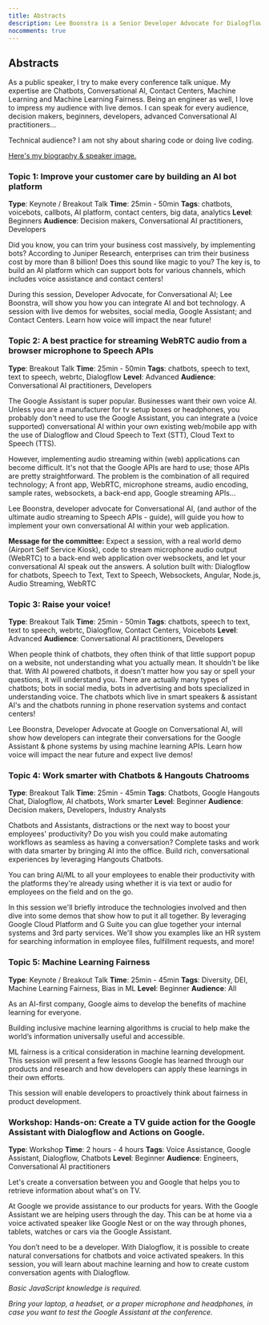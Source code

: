 ```yaml
---
title: Abstracts
description: Lee Boonstra is a Senior Developer Advocate for Dialogflow and Contact Center AI @ Google. She is based in Amsterdam and an O'Reilly book author. Here are some abstracts and speaking topics.
nocomments: true
---
```


## Abstracts

As a public speaker, I try to make every conference talk unique.
My expertise are Chatbots, Conversational AI, Contact Centers,
Machine Learning and Machine Learning Fairness. Being an engineer as well, I love to impress my audience with live demos.
I can speak for every audience, decision makers, beginners, developers, advanced Conversational AI practitioners...

Technical audience? I am not shy about sharing code or doing live coding.

<a href="https://www.leeboonstra.com/about/">Here's my biography & speaker image.</a>


### Topic 1: Improve your customer care by building an AI bot platform

**Type**: Keynote / Breakout Talk 
**Time**: 25min - 50min
**Tags**: chatbots, voicebots, callbots, AI platform, contact centers, big data, analytics
**Level**: Beginners
**Audience**: Decision makers, Conversational AI practitioners, Developers

Did you know, you can trim your business cost massively, by implementing bots? According to Juniper Research, enterprises can trim their business cost by more than 8 billion! Does this sound like magic to you? The key is, to build an AI platform which can support bots for various channels, which includes voice assistance and contact centers!

During this session, Developer Advocate, for Conversational AI; Lee Boonstra, will show you how you can integrate AI and bot technology. A session with live demos for websites, social media, Google Assistant; and Contact Centers. Learn how voice will impact the near future!

### Topic 2: A best practice for streaming WebRTC audio from a browser microphone to Speech APIs

**Type**: Breakout Talk 
**Time**: 25min - 50min
**Tags**: chatbots, speech to text, text to speech, webrtc, Dialogflow
**Level**: Advanced
**Audience**: Conversational AI practitioners, Developers

The Google Assistant is super popular. Businesses want their own voice AI. Unless you are a manufacturer for tv setup boxes or headphones, you probably don't need to use the Google Assistant, you can integrate a (voice supported) conversational AI within your own existing web/mobile app with the use of Dialogflow and Cloud Speech to Text (STT), Cloud Text to Speech (TTS). 

However, implementing audio streaming within (web) applications can become difficult. It's not that the Google APIs are hard to use; those APIs are pretty straightforward. The problem is the combination of all required technology; A front app, WebRTC, microphone streams, audio encoding, sample rates, websockets, a back-end app, Google streaming APIs...

Lee Boonstra, developer advocate for Conversational AI, (and author of the ultimate audio streaming to Speech APIs - guide), will guide you how to implement your own conversational AI within your web application.

**Message for the committee:**
Expect a session, with a real world demo (Airport Self Service Kiosk), code to stream microphone audio output (WebRTC) to a back-end web application over websockets, and let your conversational AI speak out the answers.  A solution built with: Dialogflow for chatbots, Speech to Text, Text to Speech, Websockets, Angular, Node.js, Audio Streaming, WebRTC


### Topic 3: Raise your voice!

**Type**: Breakout Talk 
**Time**: 25min - 50min
**Tags**: chatbots, speech to text, text to speech, webrtc, Dialogflow, Contact Centers, Voicebots
**Level**: Advanced
**Audience**: Conversational AI practitioners, Developers

When people think of chatbots, they often think of that little support popup on a website, not understanding what you actually mean. It shouldn't be like that. With AI powered chatbots, it doesn't matter how you say or spell your questions, it will understand you. There are actually many types of chatbots; bots in social media, bots in advertising and bots specialized in understanding voice. The chatbots which live in smart speakers & assistant AI's and the chatbots running in phone reservation systems and contact centers!

Lee Boonstra, Developer Advocate at Google on Conversational AI, will show how developers can integrate their conversations for the Google Assistant & phone systems by using machine learning APIs. Learn how voice will impact the near future and expect live demos!

### Topic 4: Work smarter with Chatbots & Hangouts Chatrooms

**Type**: Breakout Talk 
**Time**: 25min - 45min
**Tags**: Chatbots, Google Hangouts Chat, Dialogflow, AI chatbots, Work smarter
**Level**: Beginner
**Audience**: Decision makers, Developers, Industry Analysts

Chatbots and Assistants, distractions or the next way to boost your employees' productivity? Do you wish you could make automating workflows as seamless as having a conversation? Complete tasks and work with data smarter by bringing AI into the office. Build rich, conversational experiences by leveraging Hangouts Chatbots. 

You can bring AI/ML to all your employees to enable their productivity with the platforms they're already using whether it is via text or audio for employees on the field and on the go. 

In this session we'll briefly introduce the technologies involved and then dive into some demos that show how to put it all together. By leveraging Google Cloud Platform and G Suite you can glue together your internal systems and 3rd party services. We'll show you examples like an HR system for searching information in employee files, fulfillment requests, and more!


### Topic 5: Machine Learning Fairness

**Type**: Keynote / Breakout Talk 
**Time**: 25min - 45min
**Tags**: Diversity, DEI, Machine Learning Fairness, Bias in ML
**Level**: Beginner
**Audience**: All

As an AI-first company, Google aims to develop the benefits of machine learning for everyone.

Building inclusive machine learning algorithms is crucial to help make the world’s information universally useful and accessible. 

ML fairness is a critical consideration in machine learning development. This session will present a few lessons Google has learned through our products and research and how developers can apply these learnings in their own efforts. 

This session will enable developers to proactively think about fairness in product development.

### Workshop: Hands-on:  Create a TV guide action for the Google Assistant with Dialogflow and Actions on Google.

**Type**: Workshop
**Time**: 2 hours - 4 hours
**Tags**: Voice Assistance, Google Assistant, Dialogflow, Chatbots
**Level**: Beginner
**Audience**: Engineers, Conversational AI practitioners

Let's create a conversation between you and Google that helps you to retrieve information about what's on TV.

At Google we provide assistance to our products for years. With the Google Assistant we are helping users through the day. This can be at home via a voice activated speaker like Google Nest or on the way through phones, tablets, watches or cars via the Google Assistant. 

You don’t need to be a developer. With Dialogflow, it is possible to create natural conversations for chatbots and voice activated speakers. In this session, you will learn about machine learning and how to create custom conversation agents with Dialogflow.

*Basic JavaScript knowledge is required.*

*Bring your laptop, a headset, or a proper microphone and headphones, in case you want to test the Google Assistant at the conference.*
